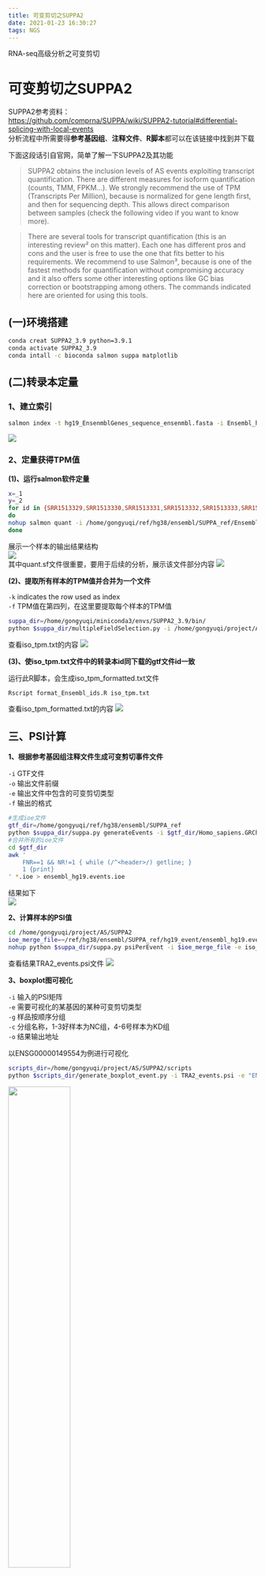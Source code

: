 ```yaml
---
title: 可变剪切之SUPPA2
date: 2021-01-23 16:30:27
tags: NGS
---
```


RNA-seq高级分析之可变剪切

<!--more-->

# 可变剪切之SUPPA2

SUPPA2参考资料：  
https://github.com/comprna/SUPPA/wiki/SUPPA2-tutorial#differential-splicing-with-local-events  
分析流程中所需要得**参考基因组**、**注释文件**、**R脚本**都可以在该链接中找到并下载

下面这段话引自官网，简单了解一下SUPPA2及其功能
> SUPPA2 obtains the inclusion levels of AS events exploiting transcript quantification. There are different measures for isoform quantification (counts, TMM, FPKM...). We strongly recommend the use of TPM (Transcripts Per Million), because is normalized for gene length first, and then for sequencing depth. This allows direct comparison between samples (check the following video if you want to know more).

> There are several tools for transcript quantification (this is an interesting review² on this matter). Each one has different pros and cons and the user is free to use the one that fits better to his requirements. We recommend to use Salmon³, because is one of the fastest methods for quantification without compromising accuracy and it also offers some other interesting options like GC bias correction or bootstrapping among others. The commands indicated here are oriented for using this tools.


## (一)环境搭建

```bash
conda creat SUPPA2_3.9 python=3.9.1
conda activate SUPPA2_3.9
conda intall -c bioconda salmon suppa matplotlib
```


## (二)转录本定量

### 1、建立索引
```bash
salmon index -t hg19_EnsenmblGenes_sequence_ensenmbl.fasta -i Ensembl_hg19_salmon_index
```
<img src="https://blog-image-host.oss-cn-shanghai.aliyuncs.com/gyqblog/hg19_salmon_index.JPG"/>

### 2、定量获得TPM值

**(1)、运行salmon软件定量**
```bash
x=_1
y=_2
for id in {SRR1513329,SRR1513330,SRR1513331,SRR1513332,SRR1513333,SRR1513334}
do
nohup salmon quant -i /home/gongyuqi/ref/hg38/ensembl/SUPPA_ref/Ensembl_hg19_salmon_index -l ISF --gcBias -1 $id$x.fastq.gz -2 $id$y.fastq.gz -p 20 -o /home/gongyuqi/project/AS/SUPPA2/$id &
done
```
展示一个样本的输出结果结构  
<img src="https://blog-image-host.oss-cn-shanghai.aliyuncs.com/gyqblog/tree_SRR1513329.JPG"/>  
其中quant.sf文件很重要，要用于后续的分析，展示该文件部分内容
<img src="https://blog-image-host.oss-cn-shanghai.aliyuncs.com/gyqblog/quant_df.JPG"/>

**(2)、提取所有样本的TPM值并合并为一个文件**

`-k` indicates the row used as index  
`-f` TPM值在第四列，在这里要提取每个样本的TPM值

```bash
suppa_dir=/home/gongyuqi/miniconda3/envs/SUPPA2_3.9/bin/
python $suppa_dir/multipleFieldSelection.py -i /home/gongyuqi/project/AS/SUPPA2/*/quant.sf -k 1 -f 4 -o /home/gongyuqi/project/AS/SUPPA2/iso_tpm.txt
```
查看iso_tpm.txt的内容
<img src="https://blog-image-host.oss-cn-shanghai.aliyuncs.com/gyqblog/iso_tmp_txt.JPG"/>

**(3)、使iso_tpm.txt文件中的转录本id同下载的gtf文件id一致**  

运行此R脚本，会生成iso_tpm_formatted.txt文件
```bash
Rscript format_Ensembl_ids.R iso_tpm.txt
```
查看iso_tpm_formatted.txt的内容
<img src="https://blog-image-host.oss-cn-shanghai.aliyuncs.com/gyqblog/iso_tmp_formatted_txt.JPG"/>


## 三、PSI计算

**1、根据参考基因组注释文件生成可变剪切事件文件**

`-i` GTF文件  
`-o` 输出文件前缀  
`-e` 输出文件中包含的可变剪切类型  
`-f` 输出的格式  

```bash
#生成ioe文件
gtf_dir=/home/gongyuqi/ref/hg38/ensembl/SUPPA_ref
python $suppa_dir/suppa.py generateEvents -i $gtf_dir/Homo_sapiens.GRCh37.75.formatted.gtf -o ensembl_hg19.events -e SE SS MX RI FL -f ioe
#合并所有的ioe文件
cd $gtf_dir
awk '
    FNR==1 && NR!=1 { while (/^<header>/) getline; }
    1 {print}
' *.ioe > ensembl_hg19.events.ioe
```
结果如下  
<img src="https://blog-image-host.oss-cn-shanghai.aliyuncs.com/gyqblog/ensembl_hg19.events.ioe.JPG"/>

**2、计算样本的PSI值**
```bash
cd /home/gongyuqi/project/AS/SUPPA2
ioe_merge_file=~/ref/hg38/ensembl/SUPPA_ref/hg19_event/ensembl_hg19.events.ioe
nohup python $suppa_dir/suppa.py psiPerEvent -i $ioe_merge_file -e iso_tpm_formatted.txt -o TRA2_events &
```
查看结果TRA2_events.psi文件
<img src="https://blog-image-host.oss-cn-shanghai.aliyuncs.com/gyqblog/TRA2_events.psi.JPG"/>

**3、boxplot图可视化**

`-i` 输入的PSI矩阵  
`-e` 需要可视化的某基因的某种可变剪切类型  
`-g` 样品按顺序分组  
`-c` 分组名称，1-3好样本为NC组，4-6号样本为KD组  
`-o` 结果输出地址  

以ENSG00000149554为例进行可视化
```bash
scripts_dir=/home/gongyuqi/project/AS/SUPPA2/scripts
python $scripts_dir/generate_boxplot_event.py -i TRA2_events.psi -e "ENSG00000149554;SE:chr11:125496728-125497502:125497725-125499127:+" -g 1-3,4-6 -c NC,KD -o ./
```
<img src="https://blog-image-host.oss-cn-shanghai.aliyuncs.com/gyqblog/boxplot_PSI.JPG" width="50%">


## 四、差异可变剪切分析

分组情况  
negative control siRNA ：SRR1513329,SRR1513330,SRR1513331   
TRA2A/B siRNA ：SRR1513332,SRR1513333,SRR1513334  

**1、分别构建两组的TPM和PSI文件**
```bash
$scripts_dir/split_file.R iso_tpm_formatted.txt SRR1513329,SRR1513330,SRR1513331 SRR1513332,SRR1513333,SRR1513334 TRA2_NC_iso.tpm TRA2_KD_iso.tpm -i
$scripts_dir/split_file.R TRA2_events.psi SRR1513329,SRR1513330,SRR1513331 SRR1513332,SRR1513333,SRR1513334 TRA2_NC_events.psi TRA2_KD_events.psi -e
```

**2、差异分析** 

`-m empirical` 选择empirical方法  
`-gc` 基因修正  
`--save_tpm_events` 参数的添加，会多生成一个
TRA2_diffSplice_avglogtpm.tab文件，是后续火山图可视化的输入文件之一

```bash
python $suppa_dir/suppa.py diffSplice -m empirical -gc -i $ioe_merge_file --save_tpm_events -p TRA2_KD_events.psi TRA2_NC_events.psi -e TRA2_KD_iso.tpm TRA2_NC_iso.tpm -o ./test/TRA2_diffSplice
```
差异分析生成下列3个文件  
<img src="https://blog-image-host.oss-cn-shanghai.aliyuncs.com/gyqblog/diffsplice.JPG"/>

```bash
cat TRA2_diffSplice.dpsi|grep "ENSG00000149554"|less -N
```
查看dpsi文件，以ENSG00000149554为例，分析结果中会显示这个基因不同的可变剪切类型在两种处理情况下的psi值及其显著性，红色箭头标记的可变剪切事件在两组中的差异是显著的(p_value<0.05)
<img src="https://blog-image-host.oss-cn-shanghai.aliyuncs.com/gyqblog/diffsplice_ENSG00000149554_mark.JPG"/>

**当然,上述可变剪切差异分析的结果还可以导入R中进行volcanoplot可视化分析，官网提供了具体的R脚本**  
可视化结果如下  
<img src="https://blog-image-host.oss-cn-shanghai.aliyuncs.com/gyqblog/volcano_plot.JPG" width="50%">


**总结：**  
1、技术路线：salmon定量获得各个样本的TPM值——> 合并样本——> 计算PSI值——> 可变剪切差异分析  
2、拿到最终的差异分析结果，提取出显著的差异可变剪切事件，写脚本将可变剪切事件的id转换成基因名，就得视觉上更友好的文件了。拿到这个文件开展后续的个性化分析。